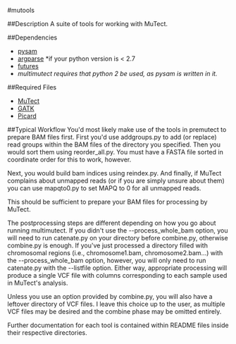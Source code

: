 #mutools

##Description
A suite of tools for working with MuTect.

##Dependencies
* [pysam](https://pypi.python.org/pypi/pysam)
* [argparse](https://pypi.python.org/pypi/argparse/1.3.0)
   \*if your python version is < 2.7
* [futures](https://pypi.python.org/pypi/futures/3.0.3)
* *multimutect requires that python 2 be used, as pysam is written in it.*

##Required Files
* [MuTect](https://github.com/broadinstitute/mutect)
* [GATK](https://www.broadinstitute.org/gatk/download/)
* [Picard](http://broadinstitute.github.io/picard/)

##Typical Workflow
You'd most likely make use of the tools in premutect to prepare
BAM files first. First you'd use addgroups.py to add (or replace) read groups 
within the BAM files of the directory you specified. Then you would sort them using
reorder\_all.py. You must have a FASTA file sorted in 
coordinate order for this to work, however.

Next, you would build bam indices using reindex.py. And finally,
if MuTect complains about unmapped reads (or if you are simply unsure about them)
you can use mapqto0.py to set MAPQ to 0 for all unmapped reads.

This should be sufficient to prepare your BAM files for processing by MuTect.

The postprocessing steps are different depending on how you go about running
multimutect. If you didn't use the --process\_whole\_bam option, you will need
to run catenate.py on your directory before combine.py, otherwise combine.py
is enough. If you've just processed a directory filled with chromosomal regions
(i.e., chromosome1.bam, chromosome2.bam...)
with the --process\_whole\_bam option, however, you will only need to run catenate.py
with the --listfile option. Either way, appropriate processing will 
produce a single VCF file with columns corresponding to each sample used 
in MuTect's analysis.

Unless you use an option provided by combine.py, you will also have a leftover
directory of VCF files. I leave this choice up to the user, as multiple VCF
files may be desired and the combine phase may be omitted entirely.

Further documentation for each tool is contained within README files inside their
respective directories.
